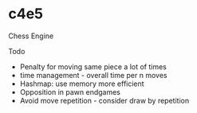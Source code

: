 # c4e5
Chess Engine


Todo
* Penalty for moving same piece a lot of times
* time management - overall time per n moves
* Hashmap: use memory more efficient
* Opposition in pawn endgames
* Avoid move repetition - consider draw by repetition
